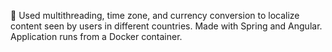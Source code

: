 	Used multithreading, time zone, and currency conversion to localize content seen by users in different countries. Made with Spring and Angular. Application runs from a Docker container.
